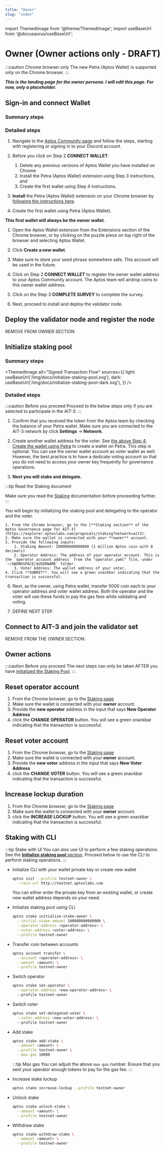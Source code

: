 ```yaml
---
title: "Owner"
slug: "index"
---
```


import ThemedImage from '@theme/ThemedImage';
import useBaseUrl from '@docusaurus/useBaseUrl';

# Owner (Owner actions only - DRAFT)

:::caution Chrome browser only
The new Petra (Aptos Wallet) is supported only on the Chrome browser. 
:::

***This is the landing page for the owner persona. I will edit this page. For now, only a placeholder.***

## Sign-in and connect Wallet

### Summary steps

<center>
<ThemedImage
alt="Signed Transaction Flow"
sources={{
    light: useBaseUrl('/img/docs/sign-in-to-survey.svg'),
    dark: useBaseUrl('/img/docs/sign-in-to-survey-dark.svg'),
  }}
/>
</center>

### Detailed steps


1. Navigate to the [Aptos Community page](https://aptoslabs.com/community) and follow the steps, starting with registering or signing in to your Discord account.

2. Before you click on Step 2 **CONNECT WALLET**:
   1. Delete any previous versions of Aptos Wallet you have installed on Chrome
   2. Install the Petra (Aptos Wallet) extension using Step 3 instructions, and
   3. Create the first wallet using Step 4 instructions.
3. **Install** the Petra (Aptos Wallet) extension on your Chrome browser by [following the instructions here](/guides/install-petra-wallet-extension).

4. <span id="create-wallet">Create the first wallet using Petra (Aptos Wallet)</span>.

  **This first wallet will always be the owner wallet**.

   1. Open the Aptos Wallet extension from the Extensions section of the Chrome browser, or by clicking on the puzzle piece on top right of the browser and selecting Aptos Wallet.
   2. Click **Create a new wallet**.
   3. Make sure to store your seed phrase somewhere safe. This account will be used in the future.

5. Click on Step 2 **CONNECT WALLET** to register the owner wallet address to your Aptos Community account. The Aptos team will airdrop coins to this owner wallet address.

6. Click on the Step 3 **COMPLETE SURVEY** to complete the survey.

7. Next, proceed to install and deploy the validator node.

## Deploy the validator node and register the node
REMOVE FROM OWNER SECTION

## Initialize staking pool

### Summary steps

<ThemedImage
alt="Signed Transaction Flow"
sources={{
    light: useBaseUrl('/img/docs/initialize-staking-pool.svg'),
    dark: useBaseUrl('/img/docs/initialize-staking-pool-dark.svg'),
  }}
/>

### Detailed steps

:::caution Before you proceed
Proceed to the below steps only if you are selected to participate in the AIT-3.
:::

1. Confirm that you received the token from the Aptos team by checking the balance of your Petra wallet. Make sure you are connected to the AIT-3 network by click **Settings** → **Network**.

2. Create another wallet address for the voter. See [the above Step 4: Create the wallet using Petra](#create-wallet) to create a wallet on Petra. This step is optional. You can use the owner wallet account as voter wallet as well. However, the best practice is to have a dedicate voting account so that you do not need to access your owner key frequently for governance operations.

3. <span id="stake-delegate"><b>Next you will stake and delegate.</b></span>

  :::tip Read the Staking document

  Make sure you read the [Staking](/concepts/staking) documentation before proceeding further.
  :::

  You will begin by initializing the staking pool and delegating to the operator and the voter.

    1. From the Chrome browser, go to the [**Staking section** of the Aptos Governance page for AIT-3](https://explorer.aptoslabs.com/proposals/staking?network=ait3).
    2. Make sure the wallet is connected with your **owner** account.
    3. Provide the following inputs:
        1. Staking Amount: 100000000000000 (1 million Aptos coin with 8 decimals)
        2. Operator Address: The address of your operator account. This is the `operator_account_address` from the "operator.yaml" file, under `~/$WORKSPACE/$USERNAME` folder.
        3. Voter Address: The wallet address of your voter.
    4. Click **SUBMIT**. You will see a green snackbar indicating that the transaction is successful.

6. Next, as the owner, using Petra wallet, transfer 5000 coin each to your operator address and voter wallet address. Both the operator and the voter will use these funds to pay the gas fees while validating and voting.

7. DEFINE NEXT STEP.


## Connect to AIT-3 and join the validator set

REMOVE FROM THE OWNER SECTION.

## Owner actions

:::caution Before you proceed
The next steps can only be taken AFTER you have [initialized the Staking Pool](#stake-delegate).
:::

## Reset operator account
1. From the Chrome browser, go to the [Staking page](https://explorer.aptoslabs.com/proposals/staking?network=ait3)
2. Make sure the wallet is connected with your **owner** account.
3. Provide the **new operator** address in the input that says **New Operator Address**
4. click the **CHANGE OPERATOR** button. You will see a green snackbar indicating that the transaction is successful.

## Reset voter account
1. From the Chrome browser, go to the [Staking page](https://explorer.aptoslabs.com/proposals/staking?network=ait3)
2. Make sure the wallet is connected with your **owner** account.
3. Provide the **new voter** address in the input that says **New Voter Address**
4. click the **CHANGE VOTER** button. You will see a green snackbar indicating that the transaction is successful.

## Increase lockup duration
1. From the Chrome browser, go to the [Staking page](https://explorer.aptoslabs.com/proposals/staking?network=ait3)
2. Make sure the wallet is connected with your **owner** account.
3. click the **INCREASE LOCKUP** button. You will see a green snackbar indicating that the transaction is successful.

## Staking with CLI

:::tip Stake with UI
You can also use UI to perform a few staking operations. See the [**Initialize staking pool** section](/nodes/ait/steps-in-ait3#initialize-staking-pool). Proceed below to use the CLI to perform staking operations. 
:::

- Initialize CLI with your wallet private key or create new wallet

  ```bash
  aptos init --profile testnet-owner \
    --rest-url http://testnet.aptoslabs.com
  ```

  You can either enter the private key from an existing wallet, or create new wallet address depends on your need.

- Initialize staking pool using CLI

  ```bash
  aptos stake initialize-stake-owner \
    --initial-stake-amount 100000000000000 \
    --operator-address <operator-address> \
    --voter-address <voter-address> \
    --profile testnet-owner
  ```

- Transfer coin between accounts

  ```bash
  aptos account transfer \
    --account <operator-address> \
    --amount <amount> \
    --profile testnet-owner
  ```

- Switch operator

  ```bash
  aptos stake set-operator \
    --operator-address <new-operator-address> \ 
    --profile testnet-owner
  ```

- Switch voter

  ```bash
  aptos stake set-delegated-voter \
    --voter-address <new-voter-address> \ 
    --profile testnet-owner
  ```

- Add stake

  ```bash
  aptos stake add-stake \
    --amount <amount> \
    --profile testnet-owner \
    --max-gas 10000
  ```

  :::tip Max gas
    You can adjust the above `max-gas` number. Ensure that you sent your operator enough tokens to pay for the gas fee.
    :::

- Increase stake lockup

  ```bash
  aptos stake increase-lockup --profile testnet-owner
  ```

- Unlock stake

  ```bash
  aptos stake unlock-stake \
    --amount <amount> \
    --profile testnet-owner
  ```

- Withdraw stake

  ```bash
  aptos stake withdraw-stake \
    --amount <amount> \
    --profile testnet-owner
  ```
